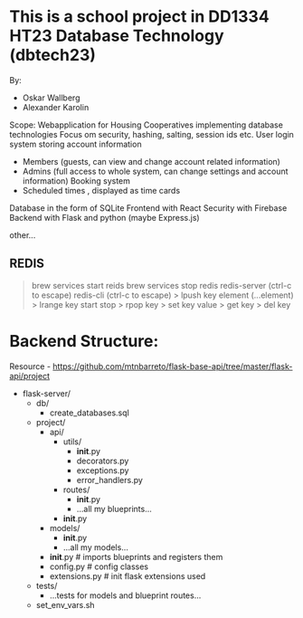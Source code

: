 
# This is a school project in DD1334 HT23 Database Technology (dbtech23)

By:
- Oskar Wallberg
- Alexander Karolin

Scope:
Webapplication for Housing Cooperatives implementing database technologies
Focus om security, hashing, salting, session ids etc.
User login system storing account information 
- Members (guests, can view and change account related information)
- Admins (full access to whole system, can change settings and account information)
Booking system
- Scheduled times , displayed as time cards

Database in the form of SQLite
Frontend with React
Security with Firebase
Backend with Flask and python (maybe Express.js)

other...





## REDIS
> brew services start reids
> brew services stop redis
> redis-server  (ctrl-c to escape)
> redis-cli  (ctrl-c to escape)
    > lpush key element (...element)
    > lrange key start stop
    > rpop key
    > set key value
    > get key
    > del key



# Backend Structure:
Resource - https://github.com/mtnbarreto/flask-base-api/tree/master/flask-api/project

- flask-server/
    - db/
        - create_databases.sql
    - project/
        - api/
            - utils/
                - __init__.py
                - decorators.py
                - exceptions.py
                - error_handlers.py
            - routes/
                - __init__.py
                - ...all my blueprints...
            - __init__.py
        - models/
            - __init__.py
            - ...all my models...
        - __init__.py               # imports blueprints and registers them
        - config.py                 # config classes 
        - extensions.py             # init flask extensions used
    - tests/
        - ...tests for models and blueprint routes...
    - set_env_vars.sh